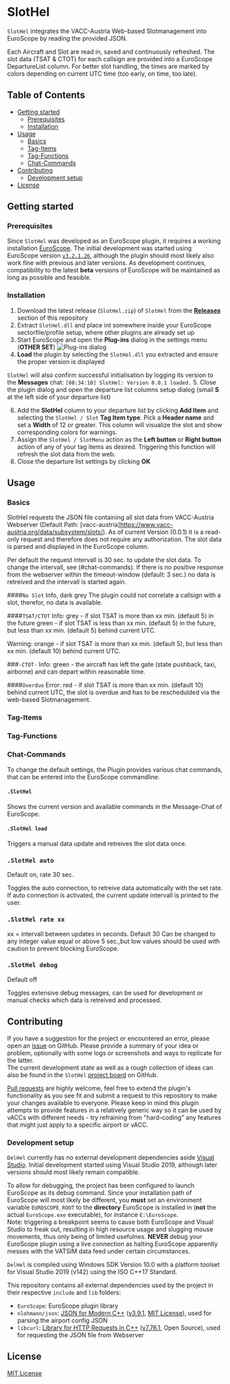 # SlotHel
`SlotHel` integrates the VACC-Austria Web-based Slotmanagement into EuroScope by reading the provided JSON.

Each Aircraft and Slot are read in, saved and continuously refreshed. The slot data (TSAT & CTOT) for each callsign are provided into a EuroScope DepartureList column.
For better slot handling, the times are marked by colors depending on current UTC time (too early, on time, too late).

## Table of Contents

- [Getting started](#getting-started)
  - [Prerequisites](#prerequisites)
  - [Installation](#installation)
- [Usage](#usage)
  - [Basics](#basics)
  - [Tag-Items](#tag-items)
  - [Tag-Functions](#tag-functions)
  - [Chat-Commands](#chat-commands)
- [Contributing](#contributing)
  - [Development setup](#development-setup)
- [License](#license)

## Getting started

### Prerequisites

Since `SlotHel` was developed as an EuroScope plugin, it requires a working installation [EuroScope](https://euroscope.hu/). The initial development was started using EuroScope version [`v3.2.1.26`](https://www.euroscope.hu/wp/2021/02/07/v3-2-1-26/), although the plugin should most likely also work fine with previous and later versions. As development continues, compatibility to the latest **beta** versions of EuroScope will be maintained as long as possible and feasible.

### Installation

1. Download the latest release (`SlotHel.zip`) of `SlotHel` from the [**Releases**](https://github.com/FreshDave29/SlotHel/releases/latest) section of this repository
2. Extract `SlotHel.dll` and place int somewhere inside your EuroScope sectorfile/profile setup, where other plugins are already set up
3. Start EuroScope and open the **Plug-ins** dialog in the settings menu (**OTHER SET**)
![Plug-ins dialog](https://i.imgur.com/SrVtRp9.png)
4. **Load** the plugin by selecting the `SlotHel.dll` you extracted and ensure the proper version is displayed

`SlotHel` will also confirm successful initialisation by logging its version to the **Messages** chat:
`[08:34:10] SlotHel: Version 0.0.1 loaded.`
5. Close the plugin dialog and open the departure list columns setup dialog (small **S** at the left side of your departure list)

6. Add the **SlotHel** column to your departure list by clicking **Add Item** and selecting the `SlotHel / Slot` **Tag Item type**. Pick a **Header name** and set a **Width** of 12 or greater. This column will visualize the slot and show corresponding colors for warnings.
7. Assign the `SlotHel / SlotMenu` action as the **Left button** or **Right button** action of any of your tag items as desired. Triggering this function will refresh the slot data from the web.
8. Close the departure list settings by clicking **OK**

## Usage

### Basics

SlotHel requests the JSON file containing all slot data from VACC-Austria Webserver (Default Path: [vacc-austria]https://www.vacc-austria.org/data/subsystem/slots/). As of current Version (0.0.1) it is a read-only request and therefore does not require any authorization.
The slot data is parsed and displayed in the EuroScope column.

Per default the request intervall is 30 sec. to update the slot data. To change the intervall, see (#chat-commands).
If there is no positive response from the webserver within the timeout-window (default: 3 sec.) no data is retreived and the intervall is started again.

####`No Slot`
Info, dark grey
The plugin could not correlate a callsign with a slot, therefor, no data is available.

####`TSAT/CTOT`
Info:
grey - if slot TSAT is more than xx min. (default 5) in the future
green - if slot TSAT is less than xx min. (default 5) in the future, but less than xx min. (default 5) behind current UTC.

Warning:
orange - if slot TSAT is more than xx min. (default 5), but less than xx min. (default 10) behind current UTC.

###`-CTOT-`
Info:
green - the aircraft has left the gate (state pushback, taxi, airborne) and can depart within reasonable time.

####`Overdue`
Error:
red - if slot TSAT is more than xx min. (default 10) behind current UTC, the slot is overdue and has to be reschedulded via the web-based Slotmanagement. 


### Tag-Items

### Tag-Functions

### Chat-Commands
To change the default settings, the Plugin provides various chat commands, that can be entered into the EuroScope commandline.

#### `.SlotHel`
Shows the current version and available commands in the Message-Chat of EuroScope.

#### `.SlotHel load`
Triggers a manual data update and retreives the slot data once.

### `.SlotHel auto`
Default on, rate 30 sec.

Toggles the auto connection, to retreive data automatically with the set rate.
If auto connection is activated, the current update intervall is printed to the user.

### `.SlotHel rate xx`
xx = intervall between updates in seconds. Default 30
Can be changed to any integer value equal or above 5 sec.,but low values should be used with caution to prevent blocking EuroScope.

### `.SlotHel debug`
Default off

Toggles extensive debug messages, can be used for development or manual checks which data is retreived and processed. 



## Contributing

If you have a suggestion for the project or encountered an error, please open an [issue](https://github.com/FreshDave29/SlotHel/issues) on GitHub. Please provide a summary of your idea or problem, optionally with some logs or screenshots and ways to replicate for the latter.  
The current development state as well as a rough collection of ideas can also be found in the `SlotHel` [project board](https://github.com/FreshDave29/SlotHel/projects/1) on GitHub.

[Pull requests](https://github.com/FreshDave29/SlotHel/pulls) are highly welcome, feel free to extend the plugin's functionality as you see fit and submit a request to this repository to make your changes available to everyone. 
Please keep in mind this plugin attempts to provide features in a relatively generic way so it can be used by vACCs with different needs - try refraining from "hard-coding" any features that might just apply to a specific airport or vACC.

### Development setup

`DelHel` currently has no external development dependencies aside [Visual Studio](https://visualstudio.microsoft.com/vs/). Initial development started using Visual Studio 2019, although later versions should most likely remain compatible.

To allow for debugging, the project has been configured to launch EuroScope as its debug command. Since your installation path of EuroScope will most likely be different, you **must** set an environment variable `EUROSCOPE_ROOT` to the **directory** EuroScope is installed in (**not** the actual `EuroScope.exe` executable), for instance `E:\EuroScope`.  
Note: triggering a breakpoint seems to cause both EuroScope and Visual Studio to freak out, resulting in high resource usage and slugging mouse movements, thus only being of limited usefulnes. **NEVER** debug your EuroScope plugin using a live connection as halting EuroScope apparently messes with the VATSIM data feed under certain circumstances.

`DelHel` is compiled using Windows SDK Version 10.0 with a platform toolset for Visual Studio 2019 (v142) using the ISO C++17 Standard.

This repository contains all external dependencies used by the project in their respective `include` and `lib` folders:

- `EuroScope`: EuroScope plugin library
- `nlohmann/json`: [JSON for Modern C++](https://github.com/nlohmann/json/) ([v3.9.1](https://github.com/nlohmann/json/releases/tag/v3.9.1), [MIT License](https://github.com/nlohmann/json/blob/develop/LICENSE.MIT)), used for parsing the airport config JSON
- `libcurl`: [Library for HTTP Requests in C++](https://curl.se/) ([v7.76.1](https://curl.se/download.html), Open Source), used for requesting the JSON file from Webserver

## License

[MIT License](LICENSE)
